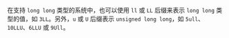 在支持 `long long` 类型的系统中，也可以使用 `ll` 或 `LL` 后缀来表示 `long long` 类型的值，如 `3LL`。另外，`u` 或 `U` 后缀表示 `unsigned long long`，如 `5ull`、`10LLU`、`6LLU` 或 `9Ull`。


